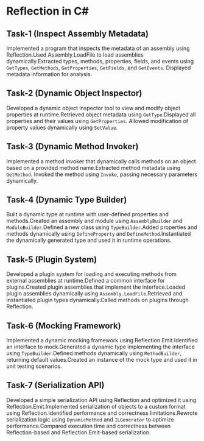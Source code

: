 # Reflection in C#
 
## Task-1 (Inspect Assembly Metadata)  
Implemented a program that inspects the metadata of an assembly using Reflection.Used Assembly.LoadFile to load assemblies dynamically.Extracted types, methods, properties, fields, and events using `GetTypes`, `GetMethods`, `GetProperties`, `GetFields`, and `GetEvents`. Displayed metadata information for analysis.  
 
## Task-2 (Dynamic Object Inspector)  
Developed a dynamic object inspector tool to view and modify object properties at runtime.Retrieved object metadata using `GetType`.Displayed all properties and their values using `GetProperties`. Allowed modification of property values dynamically using `SetValue`.  
 
## Task-3 (Dynamic Method Invoker)  
Implemented a method invoker that dynamically calls methods on an object based on a provided method name.Extracted method metadata using `GetMethod`. Invoked the method using `Invoke`, passing necessary parameters dynamically.  
 
## Task-4 (Dynamic Type Builder)  
Built a dynamic type at runtime with user-defined properties and methods.Created an assembly and module using `AssemblyBuilder` and `ModuleBuilder`.Defined a new class using `TypeBuilder`.Added properties and methods dynamically using `DefineProperty` and `DefineMethod`.Instantiated the dynamically generated type and used it in runtime operations.  
 
## Task-5 (Plugin System)  
Developed a plugin system for loading and executing methods from external assemblies at runtime.Defined a common interface for plugins.Created plugin assemblies that implement the interface.Loaded plugin assemblies dynamically using `Assembly.LoadFile`.Retrieved and instantiated plugin types dynamically.Called methods on plugins through Reflection.  
 
## Task-6 (Mocking Framework)  
Implemented a dynamic mocking framework using Reflection.Emit.Identified an interface to mock.Generated a dynamic type implementing the interface using `TypeBuilder`.Defined methods dynamically using `MethodBuilder`, returning default values.Created an instance of the mock type and used it in unit testing scenarios.  
 
## Task-7 (Serialization API)  
Developed a simple serialization API using Reflection and optimized it using Reflection.Emit.Implemented serialization of objects to a custom format using Reflection.Identified performance and correctness limitations.Rewrote serialization logic using `DynamicMethod` and `ILGenerator` to optimize performance.Compared execution time and correctness between Reflection-based and Reflection.Emit-based serialization.  
 
